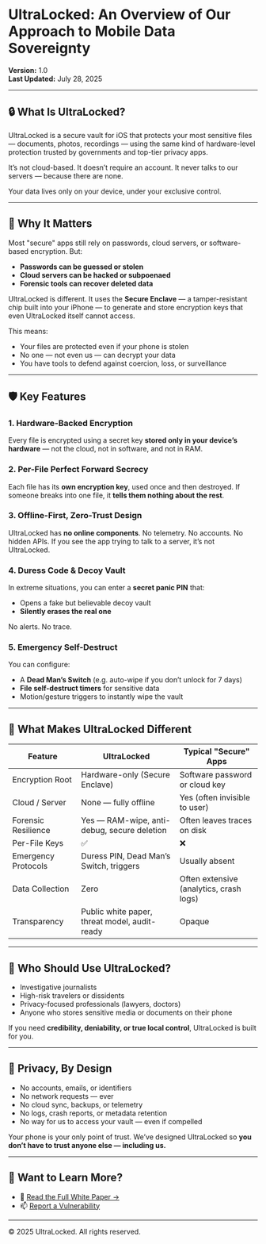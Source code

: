 # UltraLocked: An Overview of Our Approach to Mobile Data Sovereignty

**Version:** 1.0  
**Last Updated:** July 28, 2025

---

## 🔒 What Is UltraLocked?

UltraLocked is a secure vault for iOS that protects your most sensitive files — documents, photos, recordings — using the same kind of hardware-level protection trusted by governments and top-tier privacy apps.

It’s not cloud-based. It doesn’t require an account. It never talks to our servers — because there are none.

Your data lives only on your device, under your exclusive control.

---

## 🧠 Why It Matters

Most "secure" apps still rely on passwords, cloud servers, or software-based encryption. But:

- **Passwords can be guessed or stolen**
- **Cloud servers can be hacked or subpoenaed**
- **Forensic tools can recover deleted data**

UltraLocked is different. It uses the **Secure Enclave** — a tamper-resistant chip built into your iPhone — to generate and store encryption keys that even UltraLocked itself cannot access.

This means:
- Your files are protected even if your phone is stolen
- No one — not even us — can decrypt your data
- You have tools to defend against coercion, loss, or surveillance

---

## 🛡️ Key Features

### 1. **Hardware-Backed Encryption**
Every file is encrypted using a secret key **stored only in your device’s hardware** — not the cloud, not in software, and not in RAM.

### 2. **Per-File Perfect Forward Secrecy**
Each file has its **own encryption key**, used once and then destroyed. If someone breaks into one file, it **tells them nothing about the rest**.

### 3. **Offline-First, Zero-Trust Design**
UltraLocked has **no online components**. No telemetry. No accounts. No hidden APIs. If you see the app trying to talk to a server, it’s not UltraLocked.

### 4. **Duress Code & Decoy Vault**
In extreme situations, you can enter a **secret panic PIN** that:
- Opens a fake but believable decoy vault
- **Silently erases the real one**

No alerts. No trace.

### 5. **Emergency Self-Destruct**
You can configure:
- A **Dead Man’s Switch** (e.g. auto-wipe if you don’t unlock for 7 days)
- **File self-destruct timers** for sensitive data
- Motion/gesture triggers to instantly wipe the vault

---

## 🧬 What Makes UltraLocked Different

| Feature | UltraLocked | Typical "Secure" Apps |
|--------|-------------|------------------------|
| Encryption Root | Hardware-only (Secure Enclave) | Software password or cloud key |
| Cloud / Server | None — fully offline | Yes (often invisible to user) |
| Forensic Resilience | Yes — RAM-wipe, anti-debug, secure deletion | Often leaves traces on disk |
| Per-File Keys | ✅ | ❌ |
| Emergency Protocols | Duress PIN, Dead Man’s Switch, triggers | Usually absent |
| Data Collection | Zero | Often extensive (analytics, crash logs) |
| Transparency | Public white paper, threat model, audit-ready | Opaque |

---

## 🔐 Who Should Use UltraLocked?

- Investigative journalists
- High-risk travelers or dissidents
- Privacy-focused professionals (lawyers, doctors)
- Anyone who stores sensitive media or documents on their phone

If you need **credibility, deniability, or true local control**, UltraLocked is built for you.

---

## 🧾 Privacy, By Design

- No accounts, emails, or identifiers
- No network requests — ever
- No cloud sync, backups, or telemetry
- No logs, crash reports, or metadata retention
- No way for us to access your vault — even if compelled

Your phone is your only point of trust. We’ve designed UltraLocked so **you don’t have to trust anyone else — including us.**

---

## 📣 Want to Learn More?

- 📘 [Read the Full White Paper →](./whitepaper.md)
- 📫 [Report a Vulnerability](./SECURITY.md)

---

© 2025 UltraLocked. All rights reserved.